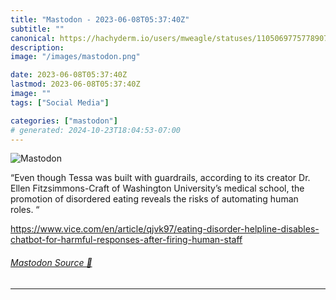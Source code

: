 ```yaml
---
title: "Mastodon - 2023-06-08T05:37:40Z"
subtitle: ""
canonical: https://hachyderm.io/users/mweagle/statuses/110506977577890798
description:
image: "/images/mastodon.png"

date: 2023-06-08T05:37:40Z
lastmod: 2023-06-08T05:37:40Z
image: ""
tags: ["Social Media"]

categories: ["mastodon"]
# generated: 2024-10-23T18:04:53-07:00
---
```

![Mastodon](/images/mastodon.png)

<p>“Even though Tessa was built with guardrails, according to its creator Dr. Ellen Fitzsimmons-Craft of Washington University’s medical school, the promotion of disordered eating reveals the risks of automating human roles. “</p><p><a href="https://www.vice.com/en/article/qjvk97/eating-disorder-helpline-disables-chatbot-for-harmful-responses-after-firing-human-staff" target="_blank" rel="nofollow noopener noreferrer" translate="no"><span class="invisible">https://www.</span><span class="ellipsis">vice.com/en/article/qjvk97/eat</span><span class="invisible">ing-disorder-helpline-disables-chatbot-for-harmful-responses-after-firing-human-staff</span></a></p>


###### [Mastodon Source 🐘](https://hachyderm.io/@mweagle/110506977577890798)

___
